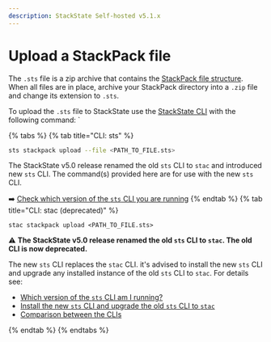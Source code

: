 ```yaml
---
description: StackState Self-hosted v5.1.x
---
```


# Upload a StackPack file

The `.sts` file is a zip archive that contains the [StackPack file structure](prepare_package.md). When all files are in place, archive your StackPack directory into a `.zip` file and change its extension to `.sts`.

To upload the `.sts` file to StackState use the [StackState CLI](../../../setup/cli/README.md) with the following command: `

{% tabs %}
{% tab title="CLI: sts" %}

```sh
sts stackpack upload --file <PATH_TO_FILE.sts>
```

The StackState v5.0 release renamed the old `sts` CLI to `stac` and introduced new `sts` CLI. The command(s) provided here are for use with the new `sts` CLI.

➡️ [Check which version of the `sts` CLI you are running](/setup/cli/cli-comparison.md#which-version-of-the-cli-am-i-running "StackState Self-Hosted only")
{% endtab %}
{% tab title="CLI: stac (deprecated)" %}

```text
stac stackpack upload <PATH_TO_FILE.sts>
```

⚠️ **The StackState v5.0 release renamed the old `sts` CLI to `stac`. The old CLI is now deprecated.**

The new `sts` CLI replaces the `stac` CLI. it's advised to install the new `sts` CLI and upgrade any installed instance of the old `sts` CLI to `stac`. For details see:

* [Which version of the `sts` CLI am I running?](/setup/cli/cli-comparison.md#which-version-of-the-cli-am-i-running "StackState Self-Hosted only")
* [Install the new `sts` CLI and upgrade the old `sts` CLI to `stac`](/setup/cli/cli-sts.md#install-the-new-sts-cli "StackState Self-Hosted only")
* [Comparison between the CLIs](/setup/cli/cli-comparison.md "StackState Self-Hosted only")

{% endtab %}
{% endtabs %}

